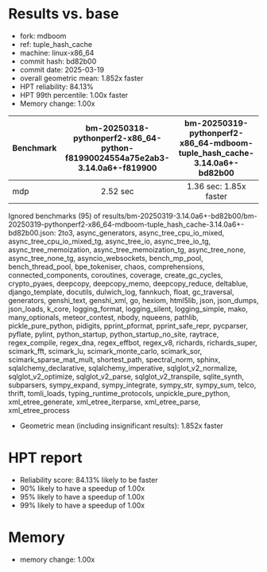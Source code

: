 # Results vs. base

- fork: mdboom
- ref: tuple_hash_cache
- machine: linux-x86_64
- commit hash: bd82b00
- commit date: 2025-03-19
- overall geometric mean: 1.852x faster
- HPT reliability: 84.13%
- HPT 99th percentile: 1.00x faster
- Memory change: 1.00x

| Benchmark | bm-20250318-pythonperf2-x86_64-python-f81990024554a75e2ab3-3.14.0a6+-f819900 | bm-20250319-pythonperf2-x86_64-mdboom-tuple_hash_cache-3.14.0a6+-bd82b00 |
|-----------|:----------------------------------------------------------------------------:|:------------------------------------------------------------------------:|
| mdp       | 2.52 sec                                                                     | 1.36 sec: 1.85x faster                                                   |
Ignored benchmarks (95) of results/bm-20250319-3.14.0a6+-bd82b00/bm-20250319-pythonperf2-x86_64-mdboom-tuple_hash_cache-3.14.0a6+-bd82b00.json: 2to3, async_generators, async_tree_cpu_io_mixed, async_tree_cpu_io_mixed_tg, async_tree_io, async_tree_io_tg, async_tree_memoization, async_tree_memoization_tg, async_tree_none, async_tree_none_tg, asyncio_websockets, bench_mp_pool, bench_thread_pool, bpe_tokeniser, chaos, comprehensions, connected_components, coroutines, coverage, create_gc_cycles, crypto_pyaes, deepcopy, deepcopy_memo, deepcopy_reduce, deltablue, django_template, docutils, dulwich_log, fannkuch, float, gc_traversal, generators, genshi_text, genshi_xml, go, hexiom, html5lib, json, json_dumps, json_loads, k_core, logging_format, logging_silent, logging_simple, mako, many_optionals, meteor_contest, nbody, nqueens, pathlib, pickle_pure_python, pidigits, pprint_pformat, pprint_safe_repr, pycparser, pyflate, pylint, python_startup, python_startup_no_site, raytrace, regex_compile, regex_dna, regex_effbot, regex_v8, richards, richards_super, scimark_fft, scimark_lu, scimark_monte_carlo, scimark_sor, scimark_sparse_mat_mult, shortest_path, spectral_norm, sphinx, sqlalchemy_declarative, sqlalchemy_imperative, sqlglot_v2_normalize, sqlglot_v2_optimize, sqlglot_v2_parse, sqlglot_v2_transpile, sqlite_synth, subparsers, sympy_expand, sympy_integrate, sympy_str, sympy_sum, telco, thrift, tomli_loads, typing_runtime_protocols, unpickle_pure_python, xml_etree_generate, xml_etree_iterparse, xml_etree_parse, xml_etree_process

- Geometric mean (including insignificant results): 1.852x faster

# HPT report

- Reliability score: 84.13% likely to be faster
- 90% likely to have a speedup of 1.00x
- 95% likely to have a speedup of 1.00x
- 99% likely to have a speedup of 1.00x

# Memory
- memory change: 1.00x
